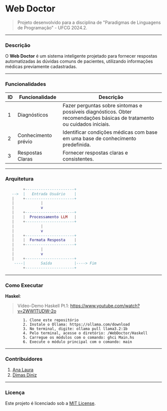 # Web Doctor

> Projeto desenvolvido para a disciplina de "Paradigmas de Linguagens de Programação" - UFCG 2024.2.

---
### Descrição
O **Web Doctor** é um sistema inteligente projetado para fornecer respostas automatizadas às dúvidas comuns de pacientes, utilizando informações médicas previamente cadastradas. 

---
### Funcionalidades

| ID | Funcionalidade        | Descrição |
|----|----------------------|-------------|
| 1  | Diagnósticos        | Fazer perguntas sobre sintomas e possíveis diagnósticos. Obter recomendações básicas de tratamento ou cuidados iniciais. |
| 2  | Conhecimento prévio  | Identificar condições médicas com base em uma base de conhecimento predefinida. |
| 3  | Respostas Claras     | Fornecer respostas claras e consistentes. |

---
### Arquitetura

```lua
        +----------------------+
   -->  |   Entrada Usuário    |
   |    +----------------------+
   |            |
   |            v
   |    +----------------------+
   |    |  Processamento LLM   |
   |    +----------------------+
   |            |
   |            v
   |    +----------------------+
   |    |  Formata Resposta    |
   |    +----------------------+
   |            |
   |            v
   |    +----------------------+
    ----|       Saída          |----> Fim
        +----------------------+
```

---
### Como Executar

**Haskel**: <br>
> Vídeo-Demo Haskell Pt.1: https://www.youtube.com/watch?v=2WW1TUDW-2o

```shell
        1. Clone este repositório
        2. Instale o Ollama: https://ollama.com/download
        3. No terminal, digite: ollama pull llama3.2:1b
        4. Pelo terminal, acesse o diretório: /WebDoctor/Haskell
        5. Carregue os módulos com o comando: ghci Main.hs
        6. Execute o módulo principal com o comando: main
```

---
### Contribuidores
1. [Ana Laura](https://www.github.com/anabarrsm)
2. [Dimas Diniz](https://www.github.com/DimasGSD)

---
### Licença
Este projeto é licenciado sob a [MIT License](LICENSE).
